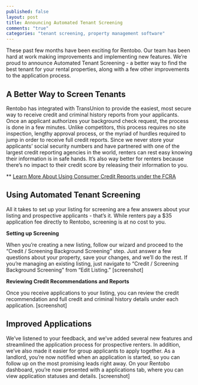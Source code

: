```yaml
---
published: false
layout: post
title: Announcing Automated Tenant Screening
comments: "true"
categories: "tenant screening, property management software"
---
```


These past few months have been exciting for Rentobo. Our team has been hard at work making improvements and implementing new features. We’re proud to announce Automated Tenant Screening - a better way to find the best tenant for your rental properties, along with a few other improvements to the application process.

## A Better Way to Screen Tenants

Rentobo has integrated with TransUnion to provide the easiest, most secure way to receive credit and criminal history reports from your applicants. Once an applicant authorizes your background check request, the process is done in a few minutes. Unlike competitors, this process requires no site inspection, lengthy approval process, or the myriad of hurdles required to jump in order to receive full credit reports. Since we never store your applicants’ social security numbers and have partnered with one of the largest credit reporting agencies in the world, renters can rest easy knowing their information is in safe hands. It’s also way better for renters because there’s no impact to their credit score by releasing their information to you.

** [Learn More About Using Consumer Credit Reports under the FCRA][1]

## Using Automated Tenant Screening

All it takes to set up your listing for screening are a few answers about your listing and prospective applicants - that’s it. While renters pay a $35 application fee directly to Rentobo, screening is at no cost to you.

**Setting up Screening**

When you’re creating a new listing, follow our wizard and proceed to the “Credit / Screening Background Screening” step. Just answer a few questions about your property, save your changes, and we’ll do the rest. If you’re managing an existing listing, just navigate to “Credit / Screening Background Screening” from “Edit Listing.” [screenshot]

**Reviewing Credit Recommendations and Reports**

Once you receive applications to your listing, you can review the credit recommendation and full credit and criminal history details under each application. [screenshot]

## Improved Applications

We’ve listened to your feedback, and we’ve added several new features and streamlined the application process for prospective renters. In addition, we’ve also made it easier for group applicants to apply together. As a landlord, you’re now notified when an application is started, so you can follow up on the most promising leads right away. On your Rentobo dashboard, you’re now presented with a applications tab,  where you can view application statuses and details. [screenshot]

[1]: http://business.ftc.gov/documents/bus49-using-consumer-reports-what-landlords-need-know 